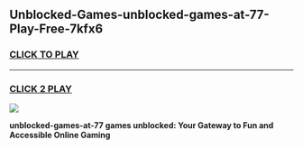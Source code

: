 
## Unblocked-Games-unblocked-games-at-77-Play-Free-7kfx6
<h3>
<a href="https://premium76.site?title=unblocked-games-at-77&ref=24M">CLICK TO PLAY</a></h3>
<hr>

<h3>
<a href="https://premium76.site?title=unblocked-games-at-77&ref=24M">CLICK 2 PLAY</a>
  
</h3>

<a href="https://premium76.site?title=unblocked-games-at-77&ref=24M"><img src="https://clearcache.store/games.png"></a>


**unblocked-games-at-77 games unblocked: Your Gateway to Fun and Accessible Online Gaming**

